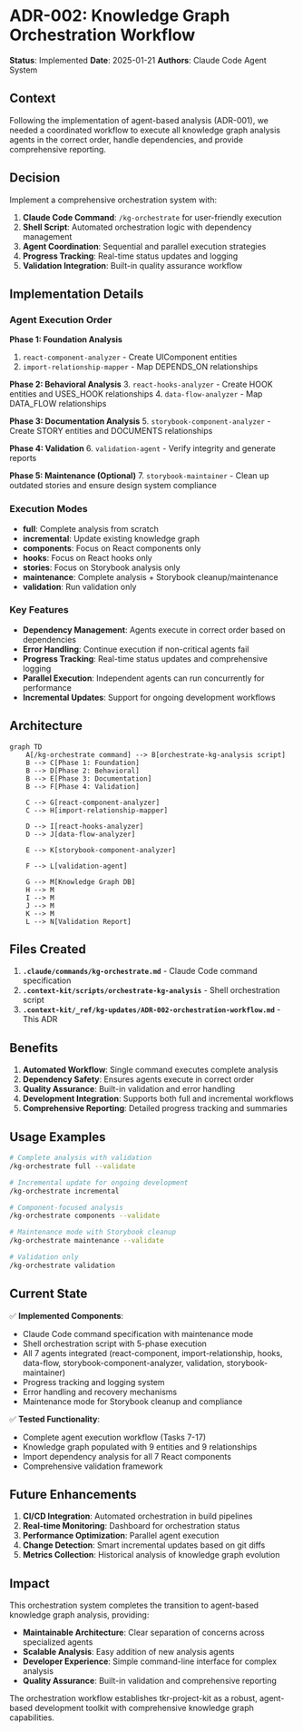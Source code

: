 # ADR-002: Knowledge Graph Orchestration Workflow

**Status**: Implemented
**Date**: 2025-01-21
**Authors**: Claude Code Agent System

## Context

Following the implementation of agent-based analysis (ADR-001), we needed a coordinated workflow to execute all knowledge graph analysis agents in the correct order, handle dependencies, and provide comprehensive reporting.

## Decision

Implement a comprehensive orchestration system with:

1. **Claude Code Command**: `/kg-orchestrate` for user-friendly execution
2. **Shell Script**: Automated orchestration logic with dependency management
3. **Agent Coordination**: Sequential and parallel execution strategies
4. **Progress Tracking**: Real-time status updates and logging
5. **Validation Integration**: Built-in quality assurance workflow

## Implementation Details

### Agent Execution Order

**Phase 1: Foundation Analysis**
1. `react-component-analyzer` - Create UIComponent entities
2. `import-relationship-mapper` - Map DEPENDS_ON relationships

**Phase 2: Behavioral Analysis**
3. `react-hooks-analyzer` - Create HOOK entities and USES_HOOK relationships
4. `data-flow-analyzer` - Map DATA_FLOW relationships

**Phase 3: Documentation Analysis**
5. `storybook-component-analyzer` - Create STORY entities and DOCUMENTS relationships

**Phase 4: Validation**
6. `validation-agent` - Verify integrity and generate reports

**Phase 5: Maintenance (Optional)**
7. `storybook-maintainer` - Clean up outdated stories and ensure design system compliance

### Execution Modes

- **full**: Complete analysis from scratch
- **incremental**: Update existing knowledge graph
- **components**: Focus on React components only
- **hooks**: Focus on React hooks only
- **stories**: Focus on Storybook analysis only
- **maintenance**: Complete analysis + Storybook cleanup/maintenance
- **validation**: Run validation only

### Key Features

- **Dependency Management**: Agents execute in correct order based on dependencies
- **Error Handling**: Continue execution if non-critical agents fail
- **Progress Tracking**: Real-time status updates and comprehensive logging
- **Parallel Execution**: Independent agents can run concurrently for performance
- **Incremental Updates**: Support for ongoing development workflows

## Architecture

```mermaid
graph TD
    A[/kg-orchestrate command] --> B[orchestrate-kg-analysis script]
    B --> C[Phase 1: Foundation]
    B --> D[Phase 2: Behavioral]
    B --> E[Phase 3: Documentation]
    B --> F[Phase 4: Validation]

    C --> G[react-component-analyzer]
    C --> H[import-relationship-mapper]

    D --> I[react-hooks-analyzer]
    D --> J[data-flow-analyzer]

    E --> K[storybook-component-analyzer]

    F --> L[validation-agent]

    G --> M[Knowledge Graph DB]
    H --> M
    I --> M
    J --> M
    K --> M
    L --> N[Validation Report]
```

## Files Created

1. **`.claude/commands/kg-orchestrate.md`** - Claude Code command specification
2. **`.context-kit/scripts/orchestrate-kg-analysis`** - Shell orchestration script
3. **`.context-kit/_ref/kg-updates/ADR-002-orchestration-workflow.md`** - This ADR

## Benefits

1. **Automated Workflow**: Single command executes complete analysis
2. **Dependency Safety**: Ensures agents execute in correct order
3. **Quality Assurance**: Built-in validation and error handling
4. **Development Integration**: Supports both full and incremental workflows
5. **Comprehensive Reporting**: Detailed progress tracking and summaries

## Usage Examples

```bash
# Complete analysis with validation
/kg-orchestrate full --validate

# Incremental update for ongoing development
/kg-orchestrate incremental

# Component-focused analysis
/kg-orchestrate components --validate

# Maintenance mode with Storybook cleanup
/kg-orchestrate maintenance --validate

# Validation only
/kg-orchestrate validation
```

## Current State

✅ **Implemented Components**:
- Claude Code command specification with maintenance mode
- Shell orchestration script with 5-phase execution
- All 7 agents integrated (react-component, import-relationship, hooks, data-flow, storybook-component-analyzer, validation, storybook-maintainer)
- Progress tracking and logging system
- Error handling and recovery mechanisms
- Maintenance mode for Storybook cleanup and compliance

✅ **Tested Functionality**:
- Complete agent execution workflow (Tasks 7-17)
- Knowledge graph populated with 9 entities and 9 relationships
- Import dependency analysis for all 7 React components
- Comprehensive validation framework

## Future Enhancements

1. **CI/CD Integration**: Automated orchestration in build pipelines
2. **Real-time Monitoring**: Dashboard for orchestration status
3. **Performance Optimization**: Parallel agent execution
4. **Change Detection**: Smart incremental updates based on git diffs
5. **Metrics Collection**: Historical analysis of knowledge graph evolution

## Impact

This orchestration system completes the transition to agent-based knowledge graph analysis, providing:
- **Maintainable Architecture**: Clear separation of concerns across specialized agents
- **Scalable Analysis**: Easy addition of new analysis agents
- **Developer Experience**: Simple command-line interface for complex analysis
- **Quality Assurance**: Built-in validation and comprehensive reporting

The orchestration workflow establishes tkr-project-kit as a robust, agent-based development toolkit with comprehensive knowledge graph capabilities.